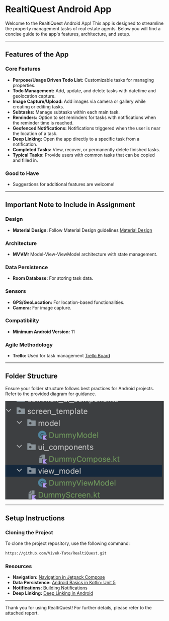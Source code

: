 # RealtiQuest Android App

Welcome to the RealtiQuest Android App! This app is designed to streamline the property management tasks of real estate agents. Below you will find a concise guide to the app's features, architecture, and setup.

---

## Features of the App

### Core Features
- **Purpose/Usage Driven Todo List:** Customizable tasks for managing properties.
- **Todo Management:** Add, update, and delete tasks with datetime and geolocation capture.
- **Image Capture/Upload:** Add images via camera or gallery while creating or editing tasks.
- **Subtasks:** Manage subtasks within each main task.
- **Reminders:** Option to set reminders for tasks with notifications when the reminder time is reached.
- **Geofenced Notifications:** Notifications triggered when the user is near the location of a task.
- **Deep Linking:** Open the app directly to a specific task from a notification.
- **Completed Tasks:** View, recover, or permanently delete finished tasks.
- **Typical Tasks:** Provide users with common tasks that can be copied and filled in.

### Good to Have
- Suggestions for additional features are welcome!

---

## Important Note to Include in Assignment

### Design
- **Material Design:** Follow Material Design guidelines [Material Design](https://m3.material.io/)

### Architecture
- **MVVM:** Model-View-ViewModel architecture with state management.

### Data Persistence
- **Room Database:** For storing task data.

### Sensors
- **GPS/GeoLocation:** For location-based functionalities.
- **Camera:** For image capture.

### Compatibility
- **Minimum Android Version:** 11

### Agile Methodology
- **Trello:** Used for task management [Trello Board](https://trello.com/b/Qa1JKGLv/real-estate)

---

## Folder Structure

Ensure your folder structure follows best practices for Android projects. Refer to the provided diagram for guidance.

![Folder Structure](./documents/images/folder_structure.png)

---

## Setup Instructions

### Cloning the Project
To clone the project repository, use the following command:
```bash
https://github.com/Vivek-Tate/RealtiQuest.git
```

### Resources
- **Navigation:** [Navigation in Jetpack Compose](https://developer.android.com/jetpack/compose/navigation)
- **Data Persistence:** [Android Basics in Kotlin: Unit 5](https://developer.android.com/courses/android-basics-kotlin/unit-5)
- **Notifications:** [Building Notifications](https://developer.android.com/develop/ui/views/notifications/build-notification)
- **Deep Linking:** [Deep Linking in Android](https://developer.android.com/training/app-links/deep-linking)

---

Thank you for using RealtiQuest! For further details, please refer to the attached report.
